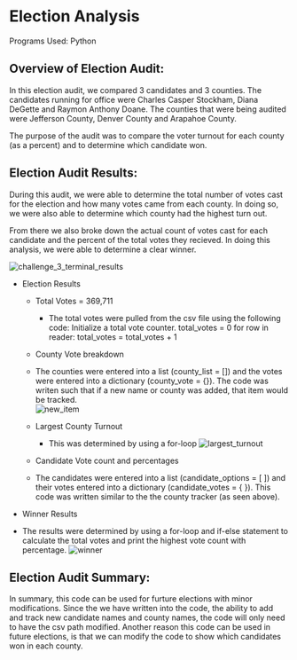 # Election Analysis
Programs Used: Python

## Overview of Election Audit:

In this election audit, we compared 3 candidates and 3 counties.  The candidates running for office were Charles Casper Stockham, Diana DeGette and Raymon Anthony Doane.  The counties that were being audited were Jefferson County, Denver County and Arapahoe County.  

The purpose of the audit was to compare the voter turnout for each county (as a percent) and to determine which candidate won. 

## Election Audit Results:

During this audit, we were able to determine the total number of votes cast for the election and how many votes came from each county.  In doing so, we were also able to determine which county had the highest turn out. 

From there we also broke down the actual count of votes cast for each candidate and the percent of the total votes they recieved.  In doing this analysis, we were able to determine a clear winner. 

![challenge_3_terminal_results](https://user-images.githubusercontent.com/96890065/158087522-fb89db7c-53d4-4907-af80-a7042cb4405c.JPG)

* Election Results
  * Total Votes = 369,711
    * The total votes were pulled from the csv file using the following code:
       Initialize a total vote counter.
        total_votes = 0
        for row in reader:
         total_votes = total_votes + 1
         
  * County Vote breakdown
   * The counties were entered into a list (county_list = []) and the votes were entered into a dictionary (county_vote = {}). The code was writen such that if a new name or county was added, that item would be tracked.  
   ![new_item](https://user-images.githubusercontent.com/96890065/158088074-c34b387d-d355-47f9-9953-50d4b70a779f.JPG)
   
  * Largest County Turnout
    * This was determined by using a for-loop
  ![largest_turnout](https://user-images.githubusercontent.com/96890065/158089096-2e53ec4d-f20e-45ae-b939-7f98046c3cd8.JPG)

  * Candidate Vote count and percentages
   * The candidates were entered into a list (candidate_options = [ ]) and their votes entered into a dictionary (candidate_votes = { }). This code was written similar to the the county tracker (as seen above). 

 * Winner Results
  * The results were determined by using a for-loop and if-else statement to calculate the total votes and print the highest vote count with percentage.
  ![winner](https://user-images.githubusercontent.com/96890065/158089217-84637b81-6ba1-4305-898f-85bc760782fa.JPG)

## Election Audit Summary:

In summary, this code can be used for furture elections with minor modifications.  Since the we have written into the code, the ability to add and track new candidate names and county names, the code will only need to have the csv path modified.  Another reason this code can be used in future elections, is that we can modify the code to show which candidates won in each county. 


